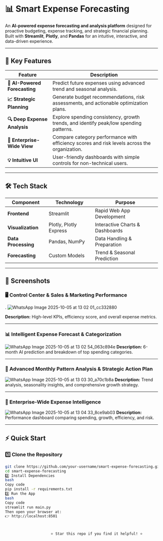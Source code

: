 # 📊 Smart Expense Forecasting

An **AI-powered expense forecasting and analysis platform** designed for proactive budgeting, expense tracking, and strategic financial planning.  
Built with **Streamlit**, **Plotly**, and **Pandas** for an intuitive, interactive, and data-driven experience.

---

## 🚀 Key Features

| Feature | Description |
|----------|--------------|
| **🤖 AI-Powered Forecasting** | Predict future expenses using advanced trend and seasonal analysis. |
| **📈 Strategic Planning** | Generate budget recommendations, risk assessments, and actionable optimization plans. |
| **🔍 Deep Expense Analysis** | Explore spending consistency, growth trends, and identify peak/low spending patterns. |
| **🏢 Enterprise-Wide View** | Compare category performance with efficiency scores and risk levels across the organization. |
| **💡 Intuitive UI** | User-friendly dashboards with simple controls for non-technical users. |

---

## 🛠 Tech Stack

| Component | Technology | Purpose |
|------------|-------------|----------|
| **Frontend** | Streamlit | Rapid Web App Development |
| **Visualization** | Plotly, Plotly Express | Interactive Charts & Dashboards |
| **Data Processing** | Pandas, NumPy | Data Handling & Preparation |
| **Forecasting** | Custom Models | Trend & Seasonal Prediction |

---

## 📸 Screenshots


### 🖥️ Control Center & Sales & Marketing Performance
. ![WhatsApp Image 2025-10-05 at 13 02 01_cc332880](https://github.com/user-attachments/assets/f6f7a6c9-29fd-400e-a282-71eef1110474)
  
**Description:** High-level KPIs, efficiency score, and overall expense metrics.

---

### 📊 Intelligent Expense Forecast & Categorization
![WhatsApp Image 2025-10-05 at 13 02 54_063c894e](https://github.com/user-attachments/assets/52dbaa2e-c1be-4a46-9dd9-727b01702852)
**Description:** 6-month AI prediction and breakdown of top spending categories.

---

### 📅 Advanced Monthly Pattern Analysis & Strategic Action Plan
![WhatsApp Image 2025-10-05 at 13 03 30_a70c1b8a](https://github.com/user-attachments/assets/a0bbd4ca-39d6-4314-9e1f-1a85155b6b50)
**Description:** Trend analysis, seasonality insights, and comprehensive growth strategy.


---

### 🏢 Enterprise-Wide Expense Intelligence
![WhatsApp Image 2025-10-05 at 13 04 33_8ce9ab03](https://github.com/user-attachments/assets/6cdd952c-4efb-44da-9444-01ecb756c2a2)
**Description:** Performance dashboard comparing spending, growth, efficiency, and risk.

---

## ⚡ Quick Start

### 1️⃣ Clone the Repository
```bash
git clone https://github.com/your-username/smart-expense-forecasting.git
cd smart-expense-forecasting
2️⃣ Install Dependencies
bash
Copy code
pip install -r requirements.txt
3️⃣ Run the App
bash
Copy code
streamlit run main.py
Then open your browser at:
👉 http://localhost:8501

 

                     ⭐ Star this repo if you find it helpful! ⭐
